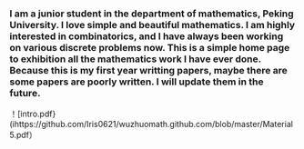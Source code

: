 ### I am a junior student in the department of mathematics, Peking University. I love simple and beautiful mathematics. I am highly interested in combinatorics, and I have always been working on various discrete problems now. This is a simple home page to exhibition all the mathematics work I have ever done. Because this is my first year writting papers, maybe there are some papers are poorly written. I will update them in the future. 
！[intro.pdf}(ihttps://github.com/Iris0621/wuzhuomath.github.com/blob/master/Material5.pdf）
